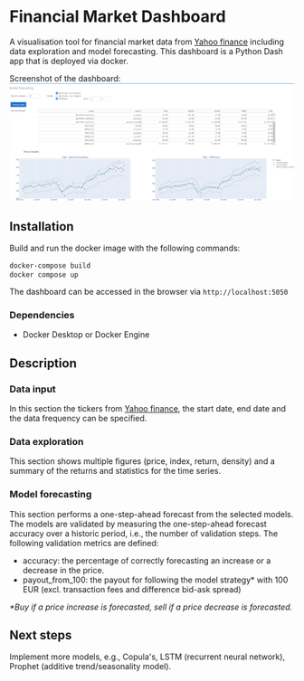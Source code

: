 # Financial Market Dashboard
A visualisation tool for financial market data from [Yahoo finance](https://finance.yahoo.com/lookup) including data exploration and model forecasting. 
This dashboard is a Python Dash app that is deployed via docker.

Screenshot of the dashboard:
![Screenshot](screenshot.png)

## Installation
Build and run the docker image with the following commands:
```
docker-compose build
docker compose up
```
The dashboard can be accessed in the browser via `http://localhost:5050` 


### Dependencies
* Docker Desktop or Docker Engine


## Description

### Data input
In this section the tickers from [Yahoo finance](https://finance.yahoo.com/lookup), the start date, end date and the data frequency can be specified.

### Data exploration
This section shows multiple figures (price, index, return, density) and a summary of the returns and statistics for the time series.   

### Model forecasting 
This section performs a one-step-ahead forecast from the selected models. 
The models are validated by measuring the one-step-ahead forecast accuracy over a historic period, i.e., the number of validation steps. The following validation metrics are defined:

* accuracy: the percentage of correctly forecasting an increase or a decrease in the price. 
* payout_from_100: the payout for following the model strategy* with 100 EUR (excl. transaction fees and difference bid-ask spread)

_*Buy if a price increase is forecasted, sell if a price decrease is forecasted._



## Next steps
Implement more models, e.g., Copula's, LSTM (recurrent neural network), Prophet (additive trend/seasonality model).


